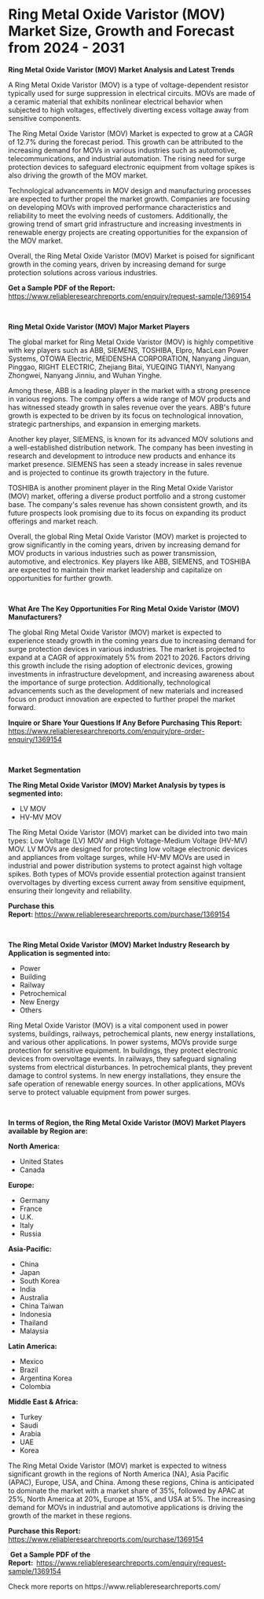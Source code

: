 <p><h1>Ring Metal Oxide Varistor (MOV) Market Size, Growth and Forecast from 2024 - 2031</h1></p><p><strong>Ring Metal Oxide Varistor (MOV) Market Analysis and Latest Trends</strong></p>
<p><p>A Ring Metal Oxide Varistor (MOV) is a type of voltage-dependent resistor typically used for surge suppression in electrical circuits. MOVs are made of a ceramic material that exhibits nonlinear electrical behavior when subjected to high voltages, effectively diverting excess voltage away from sensitive components.</p><p>The Ring Metal Oxide Varistor (MOV) Market is expected to grow at a CAGR of 12.7% during the forecast period. This growth can be attributed to the increasing demand for MOVs in various industries such as automotive, telecommunications, and industrial automation. The rising need for surge protection devices to safeguard electronic equipment from voltage spikes is also driving the growth of the MOV market.</p><p>Technological advancements in MOV design and manufacturing processes are expected to further propel the market growth. Companies are focusing on developing MOVs with improved performance characteristics and reliability to meet the evolving needs of customers. Additionally, the growing trend of smart grid infrastructure and increasing investments in renewable energy projects are creating opportunities for the expansion of the MOV market.</p><p>Overall, the Ring Metal Oxide Varistor (MOV) Market is poised for significant growth in the coming years, driven by increasing demand for surge protection solutions across various industries.</p></p>
<p><strong>Get a Sample PDF of the Report:&nbsp;</strong> <a href="https://www.reliableresearchreports.com/enquiry/request-sample/1369154">https://www.reliableresearchreports.com/enquiry/request-sample/1369154</a></p>
<p>&nbsp;</p>
<p><strong>Ring Metal Oxide Varistor (MOV) Major Market Players</strong></p>
<p><p>The global market for Ring Metal Oxide Varistor (MOV) is highly competitive with key players such as ABB, SIEMENS, TOSHIBA, Elpro, MacLean Power Systems, OTOWA Electric, MEIDENSHA CORPORATION, Nanyang Jinguan, Pinggao, RIGHT ELECTRIC, Zhejiang Bitai, YUEQING TIANYI, Nanyang Zhongwei, Nanyang Jinniu, and Wuhan Yinghe. </p><p>Among these, ABB is a leading player in the market with a strong presence in various regions. The company offers a wide range of MOV products and has witnessed steady growth in sales revenue over the years. ABB's future growth is expected to be driven by its focus on technological innovation, strategic partnerships, and expansion in emerging markets.</p><p>Another key player, SIEMENS, is known for its advanced MOV solutions and a well-established distribution network. The company has been investing in research and development to introduce new products and enhance its market presence. SIEMENS has seen a steady increase in sales revenue and is projected to continue its growth trajectory in the future.</p><p>TOSHIBA is another prominent player in the Ring Metal Oxide Varistor (MOV) market, offering a diverse product portfolio and a strong customer base. The company's sales revenue has shown consistent growth, and its future prospects look promising due to its focus on expanding its product offerings and market reach.</p><p>Overall, the global Ring Metal Oxide Varistor (MOV) market is projected to grow significantly in the coming years, driven by increasing demand for MOV products in various industries such as power transmission, automotive, and electronics. Key players like ABB, SIEMENS, and TOSHIBA are expected to maintain their market leadership and capitalize on opportunities for further growth.</p></p>
<p>&nbsp;</p>
<p><strong>What Are The Key Opportunities For Ring Metal Oxide Varistor (MOV) Manufacturers?</strong></p>
<p><p>The global Ring Metal Oxide Varistor (MOV) market is expected to experience steady growth in the coming years due to increasing demand for surge protection devices in various industries. The market is projected to expand at a CAGR of approximately 5% from 2021 to 2026. Factors driving this growth include the rising adoption of electronic devices, growing investments in infrastructure development, and increasing awareness about the importance of surge protection. Additionally, technological advancements such as the development of new materials and increased focus on product innovation are expected to further propel the market forward.</p></p>
<p><strong>Inquire or Share Your Questions If Any Before Purchasing This Report:</strong> <a href="https://www.reliableresearchreports.com/enquiry/pre-order-enquiry/1369154">https://www.reliableresearchreports.com/enquiry/pre-order-enquiry/1369154</a></p>
<p>&nbsp;</p>
<p><strong>Market Segmentation</strong></p>
<p><strong>The Ring Metal Oxide Varistor (MOV) Market Analysis by types is segmented into:</strong></p>
<p><ul><li>LV MOV</li><li>HV-MV MOV</li></ul></p>
<p><p>The Ring Metal Oxide Varistor (MOV) market can be divided into two main types: Low Voltage (LV) MOV and High Voltage-Medium Voltage (HV-MV) MOV. LV MOVs are designed for protecting low voltage electronic devices and appliances from voltage surges, while HV-MV MOVs are used in industrial and power distribution systems to protect against high voltage spikes. Both types of MOVs provide essential protection against transient overvoltages by diverting excess current away from sensitive equipment, ensuring their longevity and reliability.</p></p>
<p><strong>Purchase this Report:&nbsp;</strong><a href="https://www.reliableresearchreports.com/purchase/1369154">https://www.reliableresearchreports.com/purchase/1369154</a></p>
<p>&nbsp;</p>
<p><strong>The Ring Metal Oxide Varistor (MOV) Market Industry Research by Application is segmented into:</strong></p>
<p><ul><li>Power</li><li>Building</li><li>Railway</li><li>Petrochemical</li><li>New Energy</li><li>Others</li></ul></p>
<p><p>Ring Metal Oxide Varistor (MOV) is a vital component used in power systems, buildings, railways, petrochemical plants, new energy installations, and various other applications. In power systems, MOVs provide surge protection for sensitive equipment. In buildings, they protect electronic devices from overvoltage events. In railways, they safeguard signaling systems from electrical disturbances. In petrochemical plants, they prevent damage to control systems. In new energy installations, they ensure the safe operation of renewable energy sources. In other applications, MOVs serve to protect valuable equipment from power surges.</p></p>
<p>&nbsp;</p>
<p><strong>In terms of Region, the Ring Metal Oxide Varistor (MOV) Market Players available by Region are:</strong></p>
<p>
    <p> <strong> North America: </strong>
        <ul>
            <li>United States</li>
            <li>Canada</li>
        </ul>
        </p> 
    <p> <strong> Europe: </strong>
        <ul>
            <li>Germany</li>
            <li>France</li>
            <li>U.K.</li>
            <li>Italy</li>
            <li>Russia</li>
        </ul>
        </p> 
    <p> <strong> Asia-Pacific: </strong>
        <ul>
            <li>China</li>
            <li>Japan</li>
            <li>South Korea</li>
            <li>India</li>
            <li>Australia</li>
            <li>China Taiwan</li>
            <li>Indonesia</li>
            <li>Thailand</li>
            <li>Malaysia</li>
        </ul>
        </p> 
    <p> <strong> Latin America: </strong>
        <ul>
            <li>Mexico</li>
            <li>Brazil</li>
            <li>Argentina Korea</li>
            <li>Colombia</li>
        </ul>
        </p> 
    <p> <strong> Middle East & Africa: </strong>
        <ul>
            <li>Turkey</li>
            <li>Saudi</li>
            <li>Arabia</li>
            <li>UAE</li>
            <li>Korea</li>
        </ul>
    </p>
    </p>
<p><p>The Ring Metal Oxide Varistor (MOV) market is expected to witness significant growth in the regions of North America (NA), Asia Pacific (APAC), Europe, USA, and China. Among these regions, China is anticipated to dominate the market with a market share of 35%, followed by APAC at 25%, North America at 20%, Europe at 15%, and USA at 5%. The increasing demand for MOVs in industrial and automotive applications is driving the growth of the market in these regions.</p></p>
<p><strong>Purchase this Report: </strong><a href="https://www.reliableresearchreports.com/purchase/1369154">https://www.reliableresearchreports.com/purchase/1369154</a></p>
<p>&nbsp;<strong>Get a Sample PDF of the Report:&nbsp;&nbsp;</strong><a href="https://www.reliableresearchreports.com/enquiry/request-sample/1369154">https://www.reliableresearchreports.com/enquiry/request-sample/1369154</a></p>
<p><strong></strong></p>
<p>Check more reports on https://www.reliableresearchreports.com/</p>